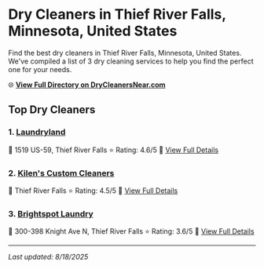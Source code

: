 # Dry Cleaners in Thief River Falls, Minnesota, United States

Find the best dry cleaners in Thief River Falls, Minnesota, United States. We've compiled a list of 3 dry cleaning services to help you find the perfect one for your needs.

🌐 **[View Full Directory on DryCleanersNear.com](https://drycleanersnear.com/city/US/Minnesota/Thief%20River%20Falls)**

## Top Dry Cleaners

### 1. [Laundryland](https://drycleanersnear.com/dryCleaner/6882e5220559ff12261bf75d/laundryland)
📍 1519 US-59, Thief River Falls
⭐ Rating: 4.6/5
🔗 [View Full Details](https://drycleanersnear.com/dryCleaner/6882e5220559ff12261bf75d/laundryland)

### 2. [Kilen's Custom Cleaners](https://drycleanersnear.com/dryCleaner/6882e5230559ff12261bf792/kilen-s-custom-cleaners)
📍 Thief River Falls
⭐ Rating: 4.5/5
🔗 [View Full Details](https://drycleanersnear.com/dryCleaner/6882e5230559ff12261bf792/kilen-s-custom-cleaners)

### 3. [Brightspot Laundry](https://drycleanersnear.com/dryCleaner/6882e5230559ff12261bf77d/brightspot-laundry)
📍 300-398 Knight Ave N, Thief River Falls
⭐ Rating: 3.6/5
🔗 [View Full Details](https://drycleanersnear.com/dryCleaner/6882e5230559ff12261bf77d/brightspot-laundry)


---

*Last updated: 8/18/2025*
